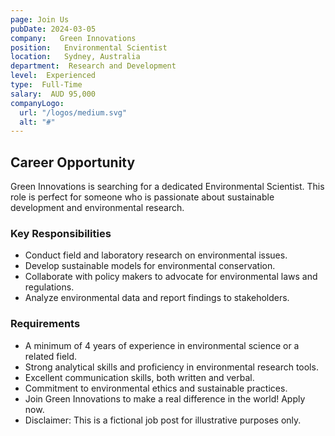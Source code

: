 ```yaml
---
page: Join Us
pubDate: 2024-03-05
company:   Green Innovations
position:   Environmental Scientist
location:   Sydney, Australia
department:  Research and Development
level:  Experienced
type:  Full-Time
salary:  AUD 95,000
companyLogo:
  url: "/logos/medium.svg"
  alt: "#"
---
```


## Career Opportunity

Green Innovations is searching for a dedicated Environmental Scientist. This role is perfect for someone who is passionate about sustainable development and environmental research.

### Key Responsibilities

*   Conduct field and laboratory research on environmental issues.
*   Develop sustainable models for environmental conservation.
*   Collaborate with policy makers to advocate for environmental laws and regulations.
*   Analyze environmental data and report findings to stakeholders.

### Requirements

*   A minimum of 4 years of experience in environmental science or a related field.
*   Strong analytical skills and proficiency in environmental research tools.
*   Excellent communication skills, both written and verbal.
*   Commitment to environmental ethics and sustainable practices.
*   Join Green Innovations to make a real difference in the world! Apply now.
*   Disclaimer: This is a fictional job post for illustrative purposes only.
